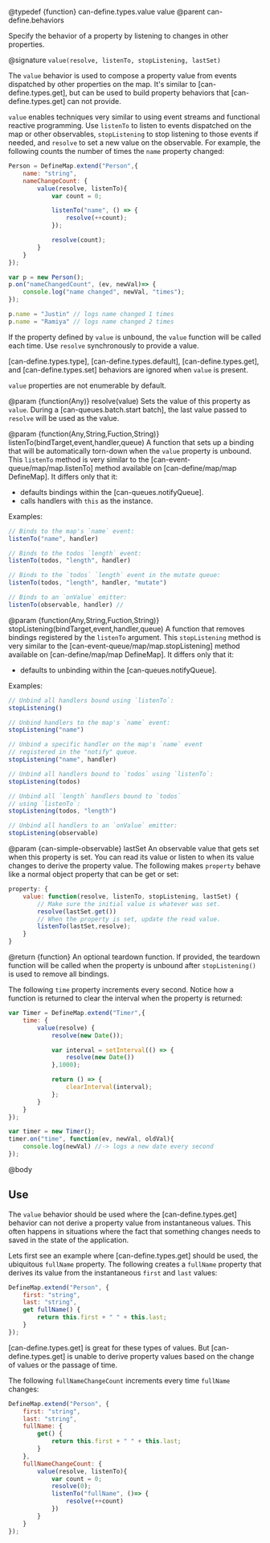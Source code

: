 @typedef {function} can-define.types.value value
@parent can-define.behaviors

Specify the behavior of a property by listening to changes in other properties.

@signature `value(resolve, listenTo, stopListening, lastSet)`

The `value` behavior is used to compose a property value from events dispatched
by other properties on the map. It's similar to [can-define.types.get], but can
be used to build property behaviors that [can-define.types.get] can not provide.

`value` enables techniques very similar to using
event streams and functional reactive programming. Use `listenTo` to listen to events
dispatched on the map or other observables,
`stopListening` to stop listening to those events if needed, and `resolve`
to set a new value on the observable. For example, the following
counts the number of times the `name` property changed:

```js
Person = DefineMap.extend("Person",{
    name: "string",
    nameChangeCount: {
        value(resolve, listenTo){
            var count = 0;

            listenTo("name", () => {
                resolve(++count);
            });

            resolve(count);
        }
    }
});

var p = new Person();
p.on("nameChangedCount", (ev, newVal)=> {
    console.log("name changed", newVal, "times");
});

p.name = "Justin" // logs name changed 1 times
p.name = "Ramiya" // logs name changed 2 times
```

If the property defined by `value` is unbound, the `value` function will be called each time. Use `resolve` synchronously
to provide a value.

[can-define.types.type], [can-define.types.default], [can-define.types.get], and [can-define.types.set] behaviors are ignored when `value` is present.

`value` properties are not enumerable by default.

@param {function(Any)} resolve(value) Sets the value of this property as `value`. During a [can-queues.batch.start batch],
the last value passed to `resolve` will be used as the value.

@param {function(Any,String,Fuction,String)} listenTo(bindTarget,event,handler,queue) A function that sets up a binding that
will be automatically torn-down when the `value` property is unbound.  This `listenTo` method is very similar to the [can-event-queue/map/map.listenTo] method available on [can-define/map/map DefineMap].  It differs only that it:

- defaults bindings within the [can-queues.notifyQueue].
- calls handlers with `this` as the instance.

Examples:

```js
// Binds to the map's `name` event:
listenTo("name", handler)     

// Binds to the todos `length` event:
listenTo(todos, "length", handler)

// Binds to the `todos` `length` event in the mutate queue:
listenTo(todos, "length", handler, "mutate")

// Binds to an `onValue` emitter:
listenTo(observable, handler) //
```

@param {function(Any,String,Fuction,String)} stopListening(bindTarget,event,handler,queue) A function that removes bindings
registered by the `listenTo` argument.  This `stopListening` method is very similar to the [can-event-queue/map/map.stopListening] method available on [can-define/map/map DefineMap].  It differs only that it:

- defaults to unbinding within the [can-queues.notifyQueue].

Examples:

```js
// Unbind all handlers bound using `listenTo`:
stopListening()    

// Unbind handlers to the map's `name` event:
stopListening("name")   

// Unbind a specific handler on the map's `name` event
// registered in the "notify" queue.
stopListening("name", handler)    

// Unbind all handlers bound to `todos` using `listenTo`:
stopListening(todos)

// Unbind all `length` handlers bound to `todos`
// using `listenTo`:
stopListening(todos, "length")

// Unbind all handlers to an `onValue` emitter:
stopListening(observable)
```

@param {can-simple-observable} lastSet An observable value that gets set when this
property is set.  You can read its value or listen to when its value changes to
derive the property value.  The following makes `property` behave like a
normal object property that can be get or set:

```js
property: {
    value: function(resolve, listenTo, stopListening, lastSet) {
        // Make sure the initial value is whatever was set.
        resolve(lastSet.get())
        // When the property is set, update the read value.
        listenTo(lastSet,resolve);
    }
}
```

@return {function} An optional teardown function. If provided, the teardown function
will be called when the property is unbound after `stopListening()` is used to
remove all bindings.

The following `time` property increments every second.  Notice how a function
is returned to clear the interval when the property is returned:

```js
var Timer = DefineMap.extend("Timer",{
    time: {
        value(resolve) {
            resolve(new Date());

            var interval = setInterval(() => {
                resolve(new Date())
            },1000);

            return () => {
                clearInterval(interval);
            };
        }
    }
});

var timer = new Timer();
timer.on("time", function(ev, newVal, oldVal){
    console.log(newVal) //-> logs a new date every second
});
```


@body

## Use

The `value` behavior should be used where the [can-define.types.get] behavior can
not derive a property value from instantaneous values.  This often happens in situations
where the fact that something changes needs to saved in the state of the application.

Lets first see an example where [can-define.types.get] should be used, the
ubiquitous `fullName` property.  The following creates a `fullName` property
that derives its value from the instantaneous `first` and `last` values:

```js
DefineMap.extend("Person", {
    first: "string",
    last: "string",
    get fullName() {
        return this.first + " " + this.last;
    }
});
```

[can-define.types.get] is great for these types of values. But [can-define.types.get]
is unable to derive property values based on the change of values or the
passage of time.

The following `fullNameChangeCount` increments every time `fullName` changes:

```js
DefineMap.extend("Person", {
    first: "string",
    last: "string",
    fullName: {
        get() {
            return this.first + " " + this.last;
        }
    },
    fullNameChangeCount: {
        value(resolve, listenTo){
            var count = 0;
            resolve(0);
            listenTo("fullName", ()=> {
                resolve(++count)
            })
        }
    }
});
```
